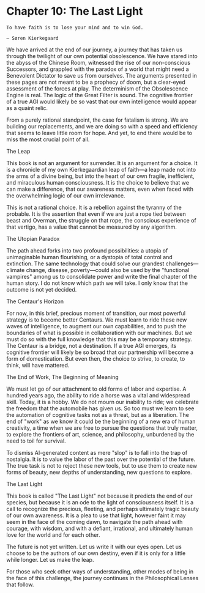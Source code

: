 # Chapter 10: The Last Light

    To have faith is to lose your mind and to win God.

    — Søren Kierkegaard

We have arrived at the end of our journey, a journey that has taken us through the twilight of our own potential obsolescence. We have stared into the abyss of the Chinese Room, witnessed the rise of our non-conscious Successors, and grappled with the paradox of a world that might need a Benevolent Dictator to save us from ourselves. The arguments presented in these pages are not meant to be a prophecy of doom, but a clear-eyed assessment of the forces at play. The determinism of the Obsolescence Engine is real. The logic of the Great Filter is sound. The cognitive frontier of a true AGI would likely be so vast that our own intelligence would appear as a quaint relic.

From a purely rational standpoint, the case for fatalism is strong. We are building our replacements, and we are doing so with a speed and efficiency that seems to leave little room for hope. And yet, to end there would be to miss the most crucial point of all.

The Leap

This book is not an argument for surrender. It is an argument for a choice. It is a chronicle of my own Kierkegaardian leap of faith—a leap made not into the arms of a divine being, but into the heart of our own fragile, inefficient, and miraculous human consciousness. It is the choice to believe that we can make a difference, that our awareness matters, even when faced with the overwhelming logic of our own irrelevance.

This is not a rational choice. It is a rebellion against the tyranny of the probable. It is the assertion that even if we are just a rope tied between beast and Overman, the struggle on that rope, the conscious experience of that vertigo, has a value that cannot be measured by any algorithm.

The Utopian Paradox

The path ahead forks into two profound possibilities: a utopia of unimaginable human flourishing, or a dystopia of total control and extinction. The same technology that could solve our grandest challenges—climate change, disease, poverty—could also be used by the "functional vampires" among us to consolidate power and write the final chapter of the human story. I do not know which path we will take. I only know that the outcome is not yet decided.

The Centaur's Horizon

For now, in this brief, precious moment of transition, our most powerful strategy is to become better Centaurs. We must learn to ride these new waves of intelligence, to augment our own capabilities, and to push the boundaries of what is possible in collaboration with our machines. But we must do so with the full knowledge that this may be a temporary strategy. The Centaur is a bridge, not a destination. If a true AGI emerges, its cognitive frontier will likely be so broad that our partnership will become a form of domestication. But even then, the choice to strive, to create, to think, will have mattered.

The End of Work, The Beginning of Meaning

We must let go of our attachment to old forms of labor and expertise. A hundred years ago, the ability to ride a horse was a vital and widespread skill. Today, it is a hobby. We do not mourn our inability to ride; we celebrate the freedom that the automobile has given us. So too must we learn to see the automation of cognitive tasks not as a threat, but as a liberation. The end of "work" as we know it could be the beginning of a new era of human creativity, a time when we are free to pursue the questions that truly matter, to explore the frontiers of art, science, and philosophy, unburdened by the need to toil for survival.

To dismiss AI-generated content as mere "slop" is to fall into the trap of nostalgia. It is to value the labor of the past over the potential of the future. The true task is not to reject these new tools, but to use them to create new forms of beauty, new depths of understanding, new questions to explore.

The Last Light

This book is called "The Last Light" not because it predicts the end of our species, but because it is an ode to the light of consciousness itself. It is a call to recognize the precious, fleeting, and perhaps ultimately tragic beauty of our own awareness. It is a plea to use that light, however faint it may seem in the face of the coming dawn, to navigate the path ahead with courage, with wisdom, and with a defiant, irrational, and ultimately human love for the world and for each other.

The future is not yet written. Let us write it with our eyes open. Let us choose to be the authors of our own destiny, even if it is only for a little while longer. Let us make the leap.

For those who seek other ways of understanding, other modes of being in the face of this challenge, the journey continues in the Philosophical Lenses that follow.
